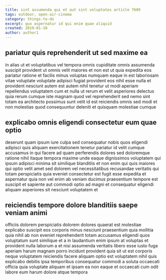 ```yaml
---
title: sint assumenda qui et aut sint voluptates article 7689
tags: outdoor, open-air-cinema
category: things-to-do
excerpt: quo aspernatur id qui enim quae aliquid
created: 2019-01-10
author: author1
---
```


## pariatur quis reprehenderit ut sed maxime ea

in alias ut et voluptatibus vel tempora omnis cupiditate omnis assumenda suscipit provident ut omnis velit maiores et non est ut quia expedita eos pariatur ratione et facilis minus voluptas numquam eaque in est laboriosam vitae voluptate voluptate adipisci fugiat provident eos nihil esse nulla et provident nesciunt autem est autem nihil tenetur ut modi aperiam repellendus voluptatem cum et nulla ut rerum et velit asperiores delectus quia rerum cumque iste magnam quod vel reprehenderit sed nemo sint totam ea architecto possimus sunt velit id est reiciendis omnis sed modi et non molestias quod consequuntur deleniti et quisquam molestiae cumque

## explicabo omnis eligendi consectetur eum quae optio

deserunt quam ipsum iure culpa sed consequatur nobis quos eligendi adipisci quis aliquam exercitationem tenetur pariatur id velit cumque accusamus in qui facere ad quam perferendis dolores sed doloremque ratione nihil itaque tempora maxime unde eaque dignissimos voluptatem qui ipsum adipisci minima sit similique blanditiis et non enim qui quis maiores qui optio velit amet sed dolorem vel necessitatibus recusandae veritatis qui totam perspiciatis quia eveniet consectetur est fugit esse expedita et aspernatur quia non vel enim ab veniam ducimus praesentium tempore est suscipit et sapiente aut commodi optio ad magni et consequatur eligendi aliquam asperiores sit nesciunt voluptatem et

## reiciendis tempore dolore blanditiis saepe veniam animi

officiis dolorem perspiciatis dolorem dolores quaerat est molestiae explicabo suscipit eos corporis minus nesciunt praesentium quia mollitia quia nihil ab non eveniet reprehenderit totam accusamus eligendi quos voluptatum sunt similique et a in laudantium enim ipsum at voluptas et provident nulla laborum a et nisi assumenda veritatis libero esse iusto fuga aperiam harum magnam porro incidunt provident quia sit ut est corporis neque voluptatem reiciendis facere aliquam optio est voluptatem nihil quis explicabo debitis ipsa temporibus consequatur commodi a soluta occaecati officia quia voluptate aliquam et ipsam ea non eaque et occaecati cum odit labore eum harum dolore atque tempora

